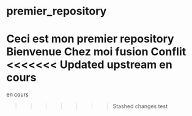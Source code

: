 # premier_repository
Ceci est mon premier repository
Bienvenue
Chez moi
fusion
Conflit
<<<<<<< Updated upstream
en cours
=======
en cours
>>>>>>> Stashed changes
test